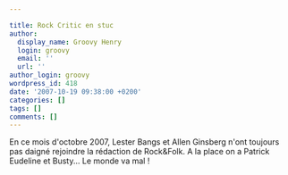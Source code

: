 ```yaml
---

title: Rock Critic en stuc
author:
  display_name: Groovy Henry
  login: groovy
  email: ''
  url: ''
author_login: groovy
wordpress_id: 418
date: '2007-10-19 09:38:00 +0200'
categories: []
tags: []
comments: []
---
```

En ce mois d'octobre 2007, Lester Bangs et Allen Ginsberg n'ont toujours pas daigné rejoindre la rédaction de Rock&Folk. A la place on a Patrick Eudeline et Busty... Le monde va mal !
